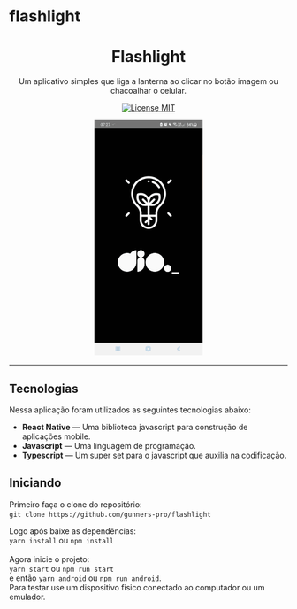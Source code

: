 # flashlight

<h1 align="center">
  Flashlight
<br>
</h1>

<p align="center">Um aplicativo simples que liga a lanterna ao clicar no botão imagem ou chacoalhar o celular.</p>

<p align="center">
  <a href="https://opensource.org/licenses/MIT">
    <img src="https://img.shields.io/badge/License-MIT-blue.svg" alt="License MIT">
  </a>
</p>

[//]: # (Add your gifs/images here:)

<div align="center">
  <img src="gif.gif" alt="gif demo" height="425">
</div>

<hr />

## Tecnologias

[//]: # (Add the features of your project here:)

Nessa aplicação foram utilizados as seguintes tecnologias abaixo:

- **React Native** — Uma biblioteca javascript para construção de aplicações
  mobile.
- **Javascript** — Uma linguagem de programação.
- **Typescript** — Um super set para o javascript que auxilia na codificação.

## Iniciando

Primeiro faça o clone do repositório: <br> `git clone https://github.com/gunners-pro/flashlight`<br />

Logo após baixe as dependências: <br> `yarn install` ou `npm install`
<br><br> Agora inicie o projeto: <br>
`yarn start` ou `npm run start`<br> e então `yarn android` ou `npm run android`. <br>
Para testar use um dispositivo fisico
conectado ao computador ou um emulador.<br><br>
